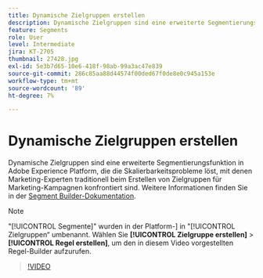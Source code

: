```yaml
---
title: Dynamische Zielgruppen erstellen
description: Dynamische Zielgruppen sind eine erweiterte Segmentierungsfunktion in Adobe Experience Platform, die die Skalierbarkeitsprobleme löst, mit denen Marketing-Experten traditionell beim Erstellen von Zielgruppen für Marketing-Kampagnen konfrontiert sind.
feature: Segments
role: User
level: Intermediate
jira: KT-2705
thumbnail: 27428.jpg
exl-id: 5e3b7d65-10e6-418f-98ab-99a3ac47e839
source-git-commit: 286c85aa88d44574f00ded67f0de8e0c945a153e
workflow-type: tm+mt
source-wordcount: '89'
ht-degree: 7%

---
```


# Dynamische Zielgruppen erstellen

Dynamische Zielgruppen sind eine erweiterte Segmentierungsfunktion in Adobe Experience Platform, die die Skalierbarkeitsprobleme löst, mit denen Marketing-Experten traditionell beim Erstellen von Zielgruppen für Marketing-Kampagnen konfrontiert sind. Weitere Informationen finden Sie in der [Segment Builder-Dokumentation](https://experienceleague.adobe.com/docs/experience-platform/segmentation/ui/segment-builder.html?lang=de).

>[!NOTE]
>
> &quot;[!UICONTROL Segmente]&quot; wurden in der Platform-] in &quot;[!UICONTROL Zielgruppen“ umbenannt. Wählen Sie **[!UICONTROL Zielgruppe erstellen]** > **[!UICONTROL Regel erstellen]**, um den in diesem Video vorgestellten Regel-Builder aufzurufen.

>[!VIDEO](https://video.tv.adobe.com/v/27428?learn=on&enablevpops)

